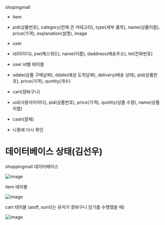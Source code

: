 shopingmall

- item
- pid(상품번호), category(전체 큰 카테고리), type(세부 품목), name(상품이름), price(가격), explanation(설명), image

- user
- id(아이디), pw(패스워드), name(이름), daddress(배송주소), tel(전화번호)

- user id별 테이블
- sdate(상품 구매날짜), ddate(예상 도착날짜), delivery(배송 상태), pid(상품번호), price(가격), quntity(개수)

- cart(장바구니)
- uid(사용자아이디), pid(상품번호), price(가격), quntity(상품 수량), name(상품이름)

- cash(결제)
- 나중에 다시 확인

# 데이터베이스 상태(김선우)

shoppingmall 데이터베이스

![image](https://github.com/sunuukim/2023f_web/assets/63042552/2c175a76-c769-44fb-8dc2-f08c6b913445)


item 테이블

![image](https://github.com/sunuukim/2023f_web/assets/63042552/66a1bd4d-3b63-43e0-8319-0ab850f1c563)



cart 테이블 (asdf, sun라는 유저가 장바구니 담기를 수행했을 때)

![image](https://github.com/sunuukim/2023f_web/assets/63042552/140c7ac0-8362-40e6-afe9-bc3acf51fb30)





